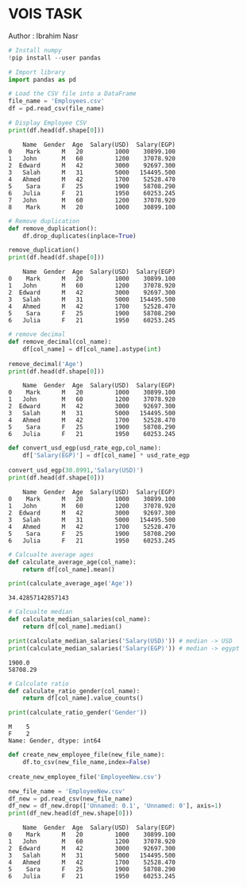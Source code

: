 # VOIS TASK

 Author : Ibrahim Nasr 


```python
# Install numpy 
!pip install --user pandas
```


```python
# Import library 
import pandas as pd
```


```python
# Load the CSV file into a DataFrame
file_name = 'Employees.csv'
df = pd.read_csv(file_name)
```


```python
# Display Employee CSV 
print(df.head(df.shape[0]))
```

        Name  Gender  Age  Salary(USD)  Salary(EGP)
    0    Mark      M   20         1000    30899.100
    1   John       M   60         1200    37078.920
    2  Edward      M   42         3000    92697.300
    3   Salah      M   31         5000   154495.500
    4   Ahmed      M   42         1700    52528.470
    5    Sara      F   25         1900    58708.290
    6   Julia      F   21         1950    60253.245
    7   John       M   60         1200    37078.920
    8    Mark      M   20         1000    30899.100
    


```python
# Remove duplication
def remove_duplication():
    df.drop_duplicates(inplace=True)

remove_duplication()    
print(df.head(df.shape[0]))
```

        Name  Gender  Age  Salary(USD)  Salary(EGP)
    0    Mark      M   20         1000    30899.100
    1   John       M   60         1200    37078.920
    2  Edward      M   42         3000    92697.300
    3   Salah      M   31         5000   154495.500
    4   Ahmed      M   42         1700    52528.470
    5    Sara      F   25         1900    58708.290
    6   Julia      F   21         1950    60253.245
    


```python
# remove decimal 
def remove_decimal(col_name):
    df[col_name] = df[col_name].astype(int)
    
remove_decimal('Age')
print(df.head(df.shape[0]))        
```

        Name  Gender  Age  Salary(USD)  Salary(EGP)
    0    Mark      M   20         1000    30899.100
    1   John       M   60         1200    37078.920
    2  Edward      M   42         3000    92697.300
    3   Salah      M   31         5000   154495.500
    4   Ahmed      M   42         1700    52528.470
    5    Sara      F   25         1900    58708.290
    6   Julia      F   21         1950    60253.245
    


```python
def convert_usd_egp(usd_rate_egp,col_name):
    df['Salary(EGP)'] = df[col_name] * usd_rate_egp
    
convert_usd_egp(30.8991,'Salary(USD)')    
print(df.head(df.shape[0]))        
```

        Name  Gender  Age  Salary(USD)  Salary(EGP)
    0    Mark      M   20         1000    30899.100
    1   John       M   60         1200    37078.920
    2  Edward      M   42         3000    92697.300
    3   Salah      M   31         5000   154495.500
    4   Ahmed      M   42         1700    52528.470
    5    Sara      F   25         1900    58708.290
    6   Julia      F   21         1950    60253.245
    


```python
# Calcualte average ages 
def calculate_average_age(col_name):
    return df[col_name].mean()

print(calculate_average_age('Age'))
```

    34.42857142857143
    


```python
# Calcualte median
def calculate_median_salaries(col_name):
    return df[col_name].median()

print(calculate_median_salaries('Salary(USD)')) # median -> USD
print(calculate_median_salaries('Salary(EGP)')) # median -> egypt  
```

    1900.0
    58708.29
    


```python
# Calculate ratio 
def calculate_ratio_gender(col_name):
    return df[col_name].value_counts()

print(calculate_ratio_gender('Gender'))
```

    M    5
    F    2
    Name: Gender, dtype: int64
    


```python
def create_new_employee_file(new_file_name):
    df.to_csv(new_file_name,index=False)
    
create_new_employee_file('EmployeeNew.csv')

new_file_name = 'EmployeeNew.csv'
df_new = pd.read_csv(new_file_name)
df_new = df_new.drop(['Unnamed: 0.1', 'Unnamed: 0'], axis=1)
print(df_new.head(df_new.shape[0]))
```

        Name  Gender  Age  Salary(USD)  Salary(EGP)
    0    Mark      M   20         1000    30899.100
    1   John       M   60         1200    37078.920
    2  Edward      M   42         3000    92697.300
    3   Salah      M   31         5000   154495.500
    4   Ahmed      M   42         1700    52528.470
    5    Sara      F   25         1900    58708.290
    6   Julia      F   21         1950    60253.245
    


```python

```
